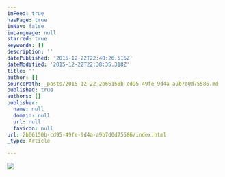 ```yaml
---
inFeed: true
hasPage: true
inNav: false
inLanguage: null
starred: true
keywords: []
description: ''
datePublished: '2015-12-22T22:40:26.516Z'
dateModified: '2015-12-22T22:38:35.318Z'
title: ''
author: []
sourcePath: _posts/2015-12-22-2b66150b-cd95-49fe-9d4a-a9b7d0d75586.md
published: true
authors: []
publisher:
  name: null
  domain: null
  url: null
  favicon: null
url: 2b66150b-cd95-49fe-9d4a-a9b7d0d75586/index.html
_type: Article

---
```

![](https://the-grid-user-content.s3-us-west-2.amazonaws.com/3b705345-d2ac-40cf-b29d-18a7e42597a3.jpg)